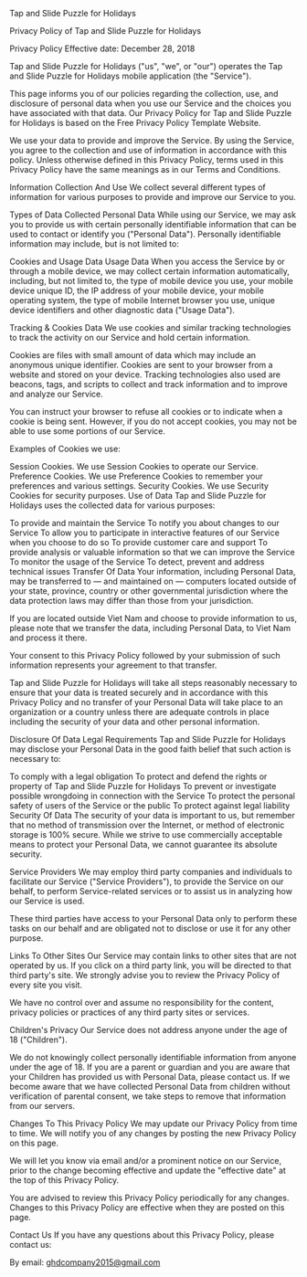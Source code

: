 Tap and Slide Puzzle for Holidays

Privacy Policy of Tap and Slide Puzzle for Holidays

Privacy Policy
Effective date: December 28, 2018

Tap and Slide Puzzle for Holidays ("us", "we", or "our") operates the Tap and Slide Puzzle for Holidays mobile application (the "Service").

This page informs you of our policies regarding the collection, use, and disclosure of personal data when you use our Service and the choices you have associated with that data. Our Privacy Policy for Tap and Slide Puzzle for Holidays is based on the Free Privacy Policy Template Website.

We use your data to provide and improve the Service. By using the Service, you agree to the collection and use of information in accordance with this policy. Unless otherwise defined in this Privacy Policy, terms used in this Privacy Policy have the same meanings as in our Terms and Conditions.

Information Collection And Use
We collect several different types of information for various purposes to provide and improve our Service to you.

Types of Data Collected
Personal Data
While using our Service, we may ask you to provide us with certain personally identifiable information that can be used to contact or identify you ("Personal Data"). Personally identifiable information may include, but is not limited to:

Cookies and Usage Data
Usage Data
When you access the Service by or through a mobile device, we may collect certain information automatically, including, but not limited to, the type of mobile device you use, your mobile device unique ID, the IP address of your mobile device, your mobile operating system, the type of mobile Internet browser you use, unique device identifiers and other diagnostic data ("Usage Data").

Tracking & Cookies Data
We use cookies and similar tracking technologies to track the activity on our Service and hold certain information.

Cookies are files with small amount of data which may include an anonymous unique identifier. Cookies are sent to your browser from a website and stored on your device. Tracking technologies also used are beacons, tags, and scripts to collect and track information and to improve and analyze our Service.

You can instruct your browser to refuse all cookies or to indicate when a cookie is being sent. However, if you do not accept cookies, you may not be able to use some portions of our Service.

Examples of Cookies we use:

Session Cookies. We use Session Cookies to operate our Service.
Preference Cookies. We use Preference Cookies to remember your preferences and various settings.
Security Cookies. We use Security Cookies for security purposes.
Use of Data
Tap and Slide Puzzle for Holidays uses the collected data for various purposes:

To provide and maintain the Service
To notify you about changes to our Service
To allow you to participate in interactive features of our Service when you choose to do so
To provide customer care and support
To provide analysis or valuable information so that we can improve the Service
To monitor the usage of the Service
To detect, prevent and address technical issues
Transfer Of Data
Your information, including Personal Data, may be transferred to — and maintained on — computers located outside of your state, province, country or other governmental jurisdiction where the data protection laws may differ than those from your jurisdiction.

If you are located outside Viet Nam and choose to provide information to us, please note that we transfer the data, including Personal Data, to Viet Nam and process it there.

Your consent to this Privacy Policy followed by your submission of such information represents your agreement to that transfer.

Tap and Slide Puzzle for Holidays will take all steps reasonably necessary to ensure that your data is treated securely and in accordance with this Privacy Policy and no transfer of your Personal Data will take place to an organization or a country unless there are adequate controls in place including the security of your data and other personal information.

Disclosure Of Data
Legal Requirements
Tap and Slide Puzzle for Holidays may disclose your Personal Data in the good faith belief that such action is necessary to:

To comply with a legal obligation
To protect and defend the rights or property of Tap and Slide Puzzle for Holidays
To prevent or investigate possible wrongdoing in connection with the Service
To protect the personal safety of users of the Service or the public
To protect against legal liability
Security Of Data
The security of your data is important to us, but remember that no method of transmission over the Internet, or method of electronic storage is 100% secure. While we strive to use commercially acceptable means to protect your Personal Data, we cannot guarantee its absolute security.

Service Providers
We may employ third party companies and individuals to facilitate our Service ("Service Providers"), to provide the Service on our behalf, to perform Service-related services or to assist us in analyzing how our Service is used.

These third parties have access to your Personal Data only to perform these tasks on our behalf and are obligated not to disclose or use it for any other purpose.

Links To Other Sites
Our Service may contain links to other sites that are not operated by us. If you click on a third party link, you will be directed to that third party's site. We strongly advise you to review the Privacy Policy of every site you visit.

We have no control over and assume no responsibility for the content, privacy policies or practices of any third party sites or services.

Children's Privacy
Our Service does not address anyone under the age of 18 ("Children").

We do not knowingly collect personally identifiable information from anyone under the age of 18. If you are a parent or guardian and you are aware that your Children has provided us with Personal Data, please contact us. If we become aware that we have collected Personal Data from children without verification of parental consent, we take steps to remove that information from our servers.

Changes To This Privacy Policy
We may update our Privacy Policy from time to time. We will notify you of any changes by posting the new Privacy Policy on this page.

We will let you know via email and/or a prominent notice on our Service, prior to the change becoming effective and update the "effective date" at the top of this Privacy Policy.

You are advised to review this Privacy Policy periodically for any changes. Changes to this Privacy Policy are effective when they are posted on this page.

Contact Us
If you have any questions about this Privacy Policy, please contact us:

By email: ghdcompany2015@gmail.com
